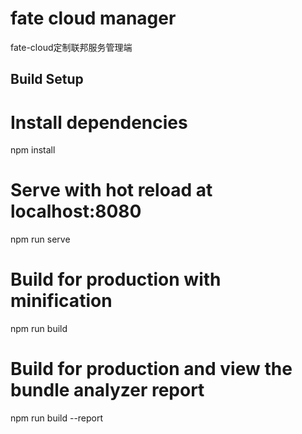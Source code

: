# fate cloud manager
fate-cloud定制联邦服务管理端

## Build Setup

# Install dependencies
npm install

# Serve with hot reload at localhost:8080
npm run serve

# Build for production with minification
npm run build

# Build for production and view the bundle analyzer report
npm run build --report
```


